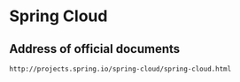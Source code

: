 # Spring Cloud

## Address of official documents

    http://projects.spring.io/spring-cloud/spring-cloud.html